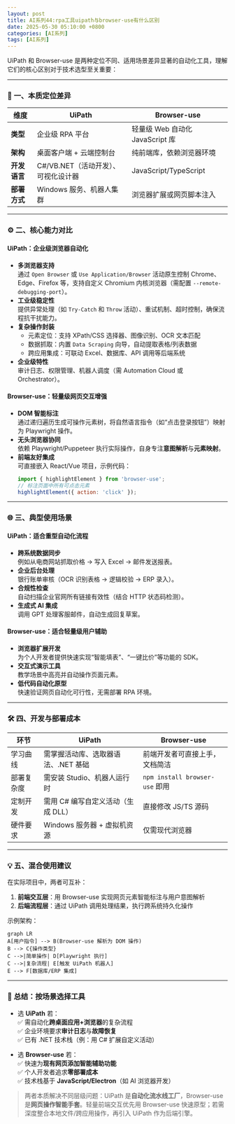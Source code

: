 ```yaml
---
layout: post
title: AI系列44:rpa工具uipath与browser-use有什么区别
date: 2025-05-30 05:10:00 +0800
categories: [AI系列]
tags: [AI系列]
---
```

UiPath 和 Browser-use 是两种定位不同、适用场景差异显著的自动化工具，理解它们的核心区别对于技术选型至关重要：

---

### 🧠 **一、本质定位差异**
| **维度**       | **UiPath**                              | **Browser-use**                          |
|----------------|-----------------------------------------|------------------------------------------|
| **类型**       | 企业级 RPA 平台                         | 轻量级 Web 自动化 JavaScript 库          |
| **架构**       | 桌面客户端 + 云端控制台                 | 纯前端库，依赖浏览器环境                 |
| **开发语言**   | C#/VB.NET（活动开发）、可视化设计器     | JavaScript/TypeScript                    |
| **部署方式**   | Windows 服务、机器人集群                | 浏览器扩展或网页脚本注入                 |

---

### ⚙️ **二、核心能力对比**
#### **UiPath：企业级浏览器自动化** 
- **多浏览器支持**  
  通过 `Open Browser` 或 `Use Application/Browser` 活动原生控制 Chrome、Edge、Firefox 等，支持自定义 Chromium 内核浏览器（需配置 `--remote-debugging-port`）。
- **工业级稳定性**  
  提供异常处理（如 `Try-Catch` 和 `Throw` 活动）、重试机制、超时控制，确保流程抗干扰能力。
- **复杂操作封装**  
  - 元素定位：支持 XPath/CSS 选择器、图像识别、OCR 文本匹配  
  - 数据抓取：内置 `Data Scraping` 向导，自动提取表格/列表数据  
  - 跨应用集成：可联动 Excel、数据库、API 调用等后端系统
- **企业级特性**  
  审计日志、权限管理、机器人调度（需 Automation Cloud 或 Orchestrator）。

#### **Browser-use：轻量级网页交互增强** 
- **DOM 智能标注**  
  通过递归遍历生成可操作元素树，将自然语言指令（如“点击登录按钮”）映射为 Playwright 操作。
- **无头浏览器协同**  
  依赖 Playwright/Puppeteer 执行实际操作，自身专注**意图解析**与**元素映射**。
- **前端友好集成**  
  可直接嵌入 React/Vue 项目，示例代码：
  ```javascript
  import { highlightElement } from 'browser-use';
  // 标注页面中所有可点击元素
  highlightElement({ action: 'click' }); 
  ```

---

### 🌐 **三、典型使用场景**
#### **UiPath：适合重型自动化流程** 
- **跨系统数据同步**  
  例如从电商网站抓取价格 → 写入 Excel → 邮件发送报表。
- **企业后台处理**  
  银行账单审核（OCR 识别表格 → 逻辑校验 → ERP 录入）。
- **合规性检查**  
  自动扫描企业官网所有链接有效性（结合 HTTP 状态码检测）。
- **生成式 AI 集成**  
  调用 GPT 处理客服邮件，自动生成回复草案。

#### **Browser-use：适合轻量级用户辅助** 
- **浏览器扩展开发**  
  为个人开发者提供快速实现“智能填表”、“一键比价”等功能的 SDK。
- **交互式演示工具**  
  教学场景中高亮并自动操作页面元素。
- **低代码自动化原型**  
  快速验证网页自动化可行性，无需部署 RPA 环境。

---

### 🛠️ **四、开发与部署成本**
| **环节**       | **UiPath**                              | **Browser-use**                          |
|----------------|-----------------------------------------|------------------------------------------|
| 学习曲线       | 需掌握活动库、选取器语法、.NET 基础     | 前端开发者可直接上手，文档简洁           |
| 部署复杂度     | 需安装 Studio、机器人运行时             | `npm install browser-use` 即用           |
| 定制开发       | 需用 C# 编写自定义活动（生成 DLL） | 直接修改 JS/TS 源码                      |
| 硬件要求       | Windows 服务器 + 虚拟机资源             | 仅需现代浏览器                           |

---

### 💡 **五、混合使用建议**
在实际项目中，两者可互补：
1. **前端交互层**：用 Browser-use 实现网页元素智能标注与用户意图解析  
2. **后端流程层**：通过 UiPath 调用处理结果，执行跨系统持久化操作  

示例架构：
```mermaid
graph LR
A[用户指令] --> B(Browser-use 解析为 DOM 操作)
B --> C{操作类型}
C -->|简单操作| D[Playwright 执行]
C -->|复杂流程| E[触发 UiPath 机器人]
E --> F[数据库/ERP 集成]
```

---

### 💎 **总结：按场景选择工具**
- 选 **UiPath** 若：  
  ✅ 需自动化**跨桌面应用+浏览器**的复杂流程  
  ✅ 企业环境要求**审计日志**与**故障恢复**  
  ✅ 已有 .NET 技术栈（例：用 C# 扩展自定义活动）  

- 选 **Browser-use** 若：  
  ✅ 快速为**现有网页添加智能辅助功能**  
  ✅ 个人开发者追求**零部署成本**  
  ✅ 技术栈基于 **JavaScript/Electron**（如 AI 浏览器开发）  

> 两者本质解决不同层级问题：UiPath 是**自动化流水线工厂**，Browser-use 是**网页操作智能手套**。轻量前端交互优先用 Browser-use 快速原型；若需深度整合本地文件/跨应用操作，再引入 UiPath 作为后端引擎。